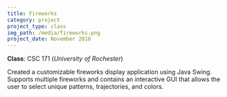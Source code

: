 ```yaml
---
title: Fireworks
category: project
project_type: class
img_path: /media/fireworks.png
project_date: November 2018
---
```

**Class**: CSC 171 (*University of Rochester*)

Created a customizable fireworks display application using Java Swing. Supports multiple fireworks
and contains an interactive GUI that allows the user to select unique patterns, trajectories,
and colors.